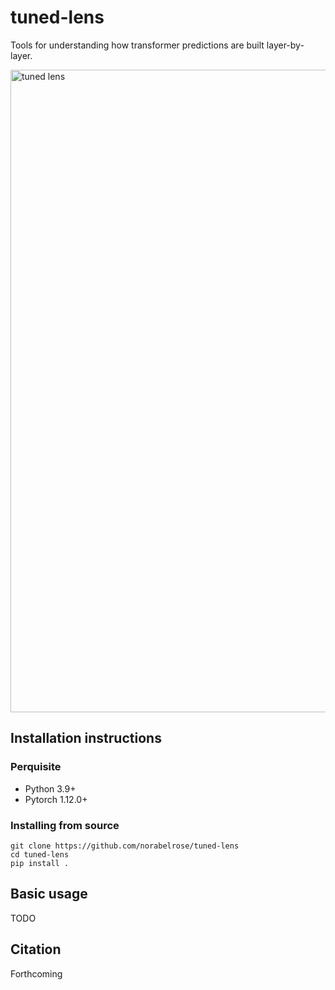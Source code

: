 # tuned-lens
Tools for understanding how transformer predictions are built layer-by-layer.

<img width="1028" alt="tuned lens" src="https://user-images.githubusercontent.com/39116809/206883419-4fb9083d-3fa0-48e9-ba97-b70cb21b08e9.png">

## Installation instructions
### Perquisite
* Python 3.9+
* Pytorch 1.12.0+

### Installing from source
```
git clone https://github.com/norabelrose/tuned-lens
cd tuned-lens
pip install .
```

## Basic usage
TODO


## Citation
Forthcoming